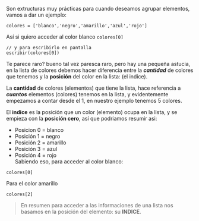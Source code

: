 Son extructuras muy prácticas para cuando deseamos agrupar elementos, vamos a dar un ejemplo:

```
colores = ['blanco','negro','amarillo','azul','rojo']
```

Así si quiero acceder al color blanco `colores[0]`

```
// y para escribirlo en pantalla
escribir(colores[0])
```

Te parece raro? bueno tal vez paresca raro, pero hay una pequeña astucia, en la lista de colores debemos hacer diferencia entre la _**cantidad**_ de colores que tenemos y la **posición** del color en la lista: \(el indice\).

La **cantidad** de colores \(elementos\) que tiene la lista, hace referencia a _**cuantos**_ elementos \(colores\) tenemos en la lista, y evidentemente empezamos a contar desde el 1, en nuestro ejemplo tenemos 5 colores.

El **indice** es la posición que un color \(elemento\) ocupa en la lista, y se empieza con la **posición cero**, así que podriamos resumir asi:

* Posicion 0 = blanco
* Posición 1 = negro
* Posición 2 = amarillo
* Posición 3 = azul
* Posición 4 = rojo  
  Sabiendo eso, para acceder al color blanco: 

```
colores[0]
```

Para el color amarillo

```
colores[2]
```

> En resumen para acceder a las informaciones de una lista nos basamos en la posición del elemento: su  **INDICE**.



